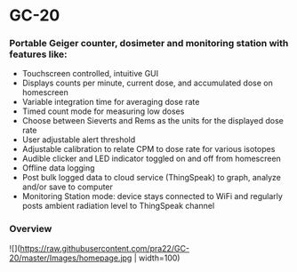 # GC-20
### Portable Geiger counter, dosimeter and monitoring station with features like:
- Touchscreen controlled, intuitive GUI
- Displays counts per minute, current dose, and accumulated dose on homescreen
- Variable integration time for averaging dose rate
- Timed count mode for measuring low doses
- Choose between Sieverts and Rems as the units for the displayed dose rate
- User adjustable alert threshold
- Adjustable calibration to relate CPM to dose rate for various isotopes
- Audible clicker and LED indicator toggled on and off from homescreen
- Offline data logging
- Post bulk logged data to cloud service (ThingSpeak) to graph, analyze and/or save to computer
- Monitoring Station mode: device stays connected to WiFi and regularly posts ambient radiation level to ThingSpeak channel

### Overview

![](https://raw.githubusercontent.com/pra22/GC-20/master/Images/homepage.jpg | width=100)
